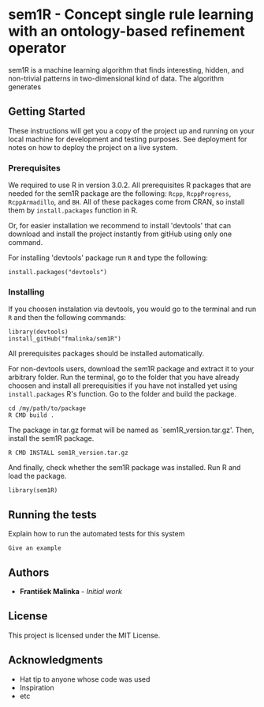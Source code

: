 # sem1R - Concept single rule learning with an ontology-based refinement operator

sem1R is a machine learning algorithm that finds interesting, hidden, and non-trivial patterns in two-dimensional kind of data. The algorithm generates 

## Getting Started

These instructions will get you a copy of the project up and running on your local machine for development and testing purposes. See deployment for notes on how to deploy the project on a live system.

### Prerequisites
We required to use R in version 3.0.2.
All prerequisites R packages that are needed for the sem1R package are the following:
`Rcpp`, `RcppProgress`, `RcppArmadillo`, and `BH`. All of these packages come from CRAN, so install them by `install.packages` function in R.

Or, for easier installation we recommend to install 'devtools' that can download and install the project instantly from gitHub using only one command.

For installing 'devtools' package run `R` and type the following:
```
install.packages("devtools")
```

### Installing
If you choosen instalation via devtools, you would go to the terminal and run `R` and then the following commands:

```
library(devtools)
install_gitHub("fmalinka/sem1R")
```
All prerequisites packages should be installed automatically.

For non-devtools users, download the sem1R package and extract it to your arbitrary folder.
Run the terminal, go to the folder that you have already choosen and install all prerequisities if you have not installed yet using `install.packages` R's function. Go to the folder and build the package.

```
cd /my/path/to/package
R CMD build .
```
The package in tar.gz format will be named as `sem1R_version.tar.gz'.
Then, install the sem1R package.

```
R CMD INSTALL sem1R_version.tar.gz
```

And finally, check whether the sem1R package was installed.
Run R and load the package.
```
library(sem1R)
```


## Running the tests

Explain how to run the automated tests for this system

```
Give an example
```

## Authors

* **František Malinka** - *Initial work*

## License

This project is licensed under the MIT License.

## Acknowledgments

* Hat tip to anyone whose code was used
* Inspiration
* etc


